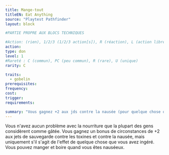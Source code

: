 ```yaml
---
title: Mange-tout
titleEN: Eat Anything
source: "Playtest Pathfinder"
layout: block

#PARTIE PROPRE AUX BLOCS TECHNIQUES

#Action: (rien), 1/2/3 (1/2/3 action[s]), R (réaction), L (action libre)
action: 
type: don
level: 1
#Rareté : C (commun), PC (peu commun), R (rare), U (unique)
rarity: C

traits:
  - gobelin
prerequisites:
frequency:
cost:
trigger:
requirements:

summary: "Vous gagnez +2 aux jds contre la nausée (pour quelque chose que vous avez ingéré)."
---
```


Vous n'avez aucun problème avec la nourriture que la plupart des gens considèrent comme gâtée. Vous gagnez un bonus de circonstances de +2 aux jets de sauvegarde contre les toxines et contre la nausée, mais uniquement s'il s'agit de l'effet de quelque chose que vous avez ingéré. Vous pouvez manger et boire quand vous êtes nauséeux.